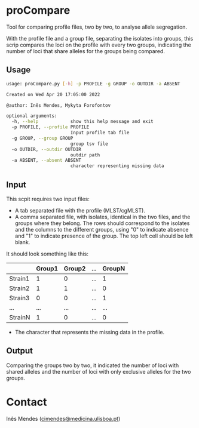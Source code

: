 # proCompare

Tool for comparing profile files, two by two, to analyse allele segregation. 

With the profile file and a group file, separating the isolates into groups, this scrip compares the loci on the profile with every two groups, indicating the number of loci that share alleles for the groups being compared. 

## Usage

```bash
usage: proCompare.py [-h] -p PROFILE -g GROUP -o OUTDIR -a ABSENT

Created on Wed Apr 20 17:05:00 2022

@author: Inês Mendes, Mykyta Forofontov

optional arguments:
  -h, --help            show this help message and exit
  -p PROFILE, --profile PROFILE
                        Input profile tab file
  -g GROUP, --group GROUP
                        group tsv file
  -o OUTDIR, --outdir OUTDIR
                        outdir path
  -a ABSENT, --absent ABSENT
                        character representing missing data
```
## Input

This scpit requires two input files:
- A tab separated file with the profile (MLST/cgMLST).
- A comma separated file, with isolates, identical in the two files, and the groups where they belong. The rows should correspond to the isolates and the columns to the different groups, using "0" to indicate absence and "1" to indicate presence of the group. The top left cell should be left blank.

It should look something like this:

|         | Group1 | Group2 | ... | GroupN |
| ------- | ------ | ------ | --- | ------ |
| Strain1 | 1      | 0      | ... | 1      |
| Strain2 | 1      | 1      | ... | 0      |
| Strain3 | 0      | 0      | ... | 1      |
| ...     | ...    | ...    | ... | ...    |
| StrainN | 1      | 0      | ... | 0      |

- The character that represents the missing data in the profile.

## Output

Comparing the groups two by two, it indicated the number of loci with shared alleles and the number of loci with only exclusive alleles for the two groups.

# Contact
Inês Mendes (cimendes@medicina.ulisboa.pt)
